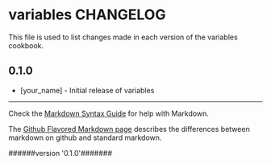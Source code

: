 variables CHANGELOG
===================

This file is used to list changes made in each version of the variables cookbook.

0.1.0
-----
- [your_name] - Initial release of variables

- - -
Check the [Markdown Syntax Guide](http://daringfireball.net/projects/markdown/syntax) for help with Markdown.

The [Github Flavored Markdown page](http://github.github.com/github-flavored-markdown/) describes the differences between markdown on github and standard markdown.

######version          '0.1.0'#######




